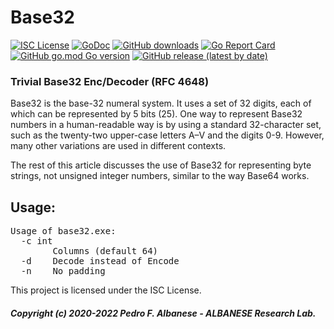 # Base32
[![ISC License](http://img.shields.io/badge/license-ISC-blue.svg)](https://github.com/pedroalbanese/base32/blob/master/LICENSE.md) 
[![GoDoc](https://godoc.org/github.com/pedroalbanese/base32?status.png)](http://godoc.org/github.com/pedroalbanese/base32)
[![GitHub downloads](https://img.shields.io/github/downloads/pedroalbanese/base32/total.svg?logo=github&logoColor=white)](https://github.com/pedroalbanese/base32/releases)
[![Go Report Card](https://goreportcard.com/badge/github.com/pedroalbanese/base32)](https://goreportcard.com/report/github.com/pedroalbanese/base32)
[![GitHub go.mod Go version](https://img.shields.io/github/go-mod/go-version/pedroalbanese/base32)](https://golang.org)
[![GitHub release (latest by date)](https://img.shields.io/github/v/release/pedroalbanese/base32)](https://github.com/pedroalbanese/base32/releases)
### Trivial Base32 Enc/Decoder (RFC 4648)
Base32 is the base-32 numeral system. It uses a set of 32 digits, each of which can be represented by 5 bits (25). One way to represent Base32 numbers in a human-readable way is by using a standard 32-character set, such as the twenty-two upper-case letters A–V and the digits 0-9. However, many other variations are used in different contexts.

The rest of this article discusses the use of Base32 for representing byte strings, not unsigned integer numbers, similar to the way Base64 works. 

## Usage:
<pre>Usage of base32.exe:
  -c int
        Columns (default 64)
  -d    Decode instead of Encode
  -n    No padding
</pre>

This project is licensed under the ISC License.

##### Copyright (c) 2020-2022 Pedro F. Albanese - ALBANESE Research Lab.
